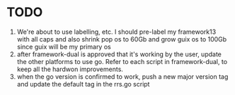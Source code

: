 # TODO

1. We're about to use labelling, etc. I should pre-label my framework13 with all caps and also shrink pop os to 60Gb and grow guix os to 100Gb since guix will be my primary os
2. after framework-dual is approved that it's working by the user, update the other platforms to use go. Refer to each script in framework-dual, to keep all the hardwon improvements.
3. when the go version is confirmed to work, push a new major version tag and update the default tag in the rrs.go script
